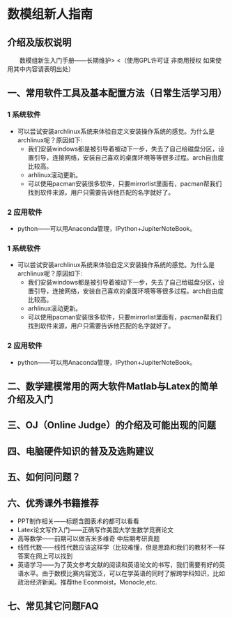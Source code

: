 # 数模组新人指南
## 介绍及版权说明
&emsp;&emsp;数模组新生入门手册——长期维护> &lt;（使用GPL许可证  非商用授权 如果使用其中内容请表明出处）  
## 一、常用软件工具及基本配置方法（日常生活学习用）
### 1 系统软件
* 可以尝试安装archlinux系统来体验自定义安装操作系统的感觉。为什么是archlinux呢？原因如下:
	* 我们安装windows都是被引导着被动下一步，失去了自己给磁盘分区，设置引导，连接网络，安装自己喜欢的桌面环境等等很多过程。arch自由度比较高。
	* arhlinux滚动更新。
	* 可以使用pacman安装很多软件，只要mirrorlist里面有，pacman帮我们找到软件来源，用户只需要告诉他匹配的名字就好了。
 
### 2 应用软件
* python——可以用Anaconda管理，IPython+JupiterNoteBook。



### 1 系统软件
* 可以尝试安装archlinux系统来体验自定义安装操作系统的感觉。为什么是archlinux呢？原因如下:
	* 我们安装windows都是被引导着被动下一步，失去了自己给磁盘分区，设置引导，连接网络，安装自己喜欢的桌面环境等等很多过程。arch自由度比较高。
	* arhlinux滚动更新。
	* 可以使用pacman安装很多软件，只要mirrorlist里面有，pacman帮我们找到软件来源，用户只需要告诉他匹配的名字就好了。
 


### 2 应用软件
* python——可以用Anaconda管理，IPython+JupiterNoteBook。


## 二、数学建模常用的两大软件Matlab与Latex的简单介绍及入门

## 三、OJ（Online Judge）的介绍及可能出现的问题

## 四、电脑硬件知识的普及及选购建议

## 五、如何问问题？


## 六、优秀课外书籍推荐

* PPT制作相关——标题含图表术的都可以看看
* Latex论文写作入门——正确写作美国大学生数学竞赛论文
* 高等数学——前期可以做吉米多维奇 中后期考研真题
* 线性代数——线性代数应该这样学（比较难懂，但是思路和我们的教材不一样 答案在网上可以找到
* 英语学习——为了英文参考文献的阅读和英语论文的书写，我们需要有好的英语水平。由于数模比赛内容宽泛，可以在学英语的同时了解跨学科知识，比如政治经济新闻。推荐the Econmoist，Monocle,etc.



## 七、常见其它问题FAQ
